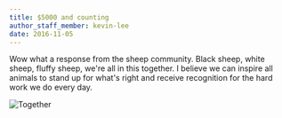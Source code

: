 ```yaml
---
title: $5000 and counting
author_staff_member: kevin-lee
date: 2016-11-05
---
```


Wow what a response from the sheep community. Black sheep, white sheep, fluffy sheep, we're all in this together. I believe we can inspire all animals to stand up for what's right and receive recognition for the hard work we do every day.

![Together](https://source.unsplash.com/24bzOuENxHc/2000x1334)

